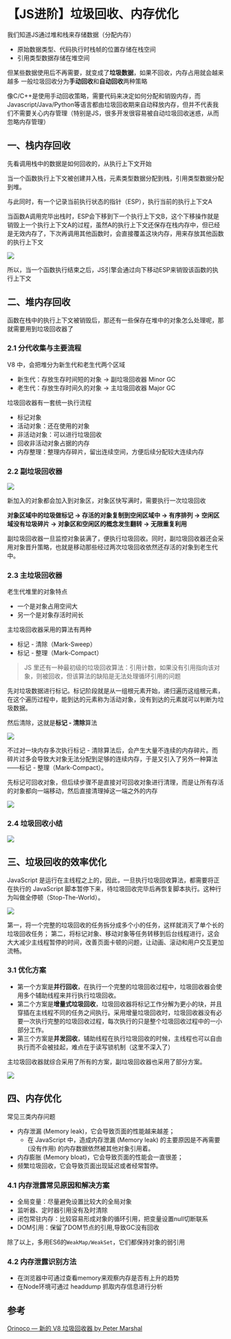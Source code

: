 # 【JS进阶】垃圾回收、内存优化

我们知道JS通过堆和栈来存储数据（分配内存）
* 原始数据类型、代码执行时栈帧的位置存储在栈空间
* 引用类型数据存储在堆空间

但某些数据使用后不再需要，就变成了**垃圾数据**，如果不回收，内存占用就会越来越多
一般垃圾回收分为**手动回收**和**自动回收**两种策略

像C/C++是使用手动回收策略，需要代码来决定如何分配和销毁内存，而Javascript/Java/Python等语言都由垃圾回收期来自动释放内存，但并不代表我们不需要关心内存管理（特别是JS，很多开发很容易被自动垃圾回收迷惑，从而忽略内存管理）

## 一、栈内存回收
先看调用栈中的数据是如何回收的，从执行上下文开始

当一个函数执行上下文被创建并入栈，元素类型数据分配到栈，引用类型数据分配到堆。

与此同时，有一个记录当前执行状态的指针（ESP），执行当前的执行上下文A

当函数A调用完毕出栈时，ESP会下移到下一个执行上下文B，这个下移操作就是销毁上一个执行上下文A的过程，虽然A的执行上下文还保存在栈内存中，但已经是无效内存了，下次再调用其他函数时，会直接覆盖这块内存，用来存放其他函数的执行上下文

![](https://raw.githubusercontent.com/amandakelake/picgo-images/master/images/202212082239923.jpg)

所以，当一个函数执行结束之后，JS引擎会通过向下移动ESP来销毁该函数的执行上下文

## 二、堆内存回收
函数在栈中的执行上下文被销毁后，那还有一些保存在堆中的对象怎么处理呢，那就需要用到垃圾回收器了

### 2.1 分代收集与主要流程

V8 中，会把堆分为新生代和老生代两个区域
* 新生代：存放生存时间短的对象 -> 副垃圾回收器 Minor GC
* 老生代：存放生存时间久的对象 -> 主垃圾回收器 Major GC

垃圾回收器有一套统一执行流程
* 标记对象
* 活动对象：还在使用的对象
* 非活动对象：可以进行垃圾回收
* 回收非活动对象占据的内存
* 内存整理：整理内存碎片，留出连续空间，方便后续分配较大连续内存

### 2.2 副垃圾回收器

![](https://raw.githubusercontent.com/amandakelake/picgo-images/master/images/202212082239350.png)

新加入的对象都会加入到对象区，对象区快写满时，需要执行一次垃圾回收

**对象区域中的垃圾做标记 -> 存活的对象复制到空闲区域中 -> 有序排列 -> 空闲区域没有垃圾碎片 -> 对象区和空闲区的概念发生翻转 -> 无限重复利用**

副垃圾回收器一旦监控对象装满了，便执行垃圾回收。同时，副垃圾回收器还会采用对象晋升策略，也就是移动那些经过两次垃圾回收依然还存活的对象到老生代中。


### 2.3 主垃圾回收器

老生代堆里的对象特点
* 一个是对象占用空间大
* 另一个是对象存活时间长

主垃圾回收器采用的算法有两种
* 标记 - 清除（Mark-Sweep）
* 标记 - 整理（Mark-Compact）

> JS 里还有一种最初级的垃圾回收算法：引用计数，如果没有引用指向该对象，则被回收，但该算法的缺陷是无法处理循环引用的问题

先对垃圾数据进行标记。标记阶段就是从一组根元素开始，递归遍历这组根元素，在这个遍历过程中，能到达的元素称为活动对象，没有到达的元素就可以判断为垃圾数据。

然后清除，这就是**标记 - 清除**算法

![](https://raw.githubusercontent.com/amandakelake/picgo-images/master/images/202212082239765.png)

不过对一块内存多次执行标记 - 清除算法后，会产生大量不连续的内存碎片。而碎片过多会导致大对象无法分配到足够的连续内存，于是又引入了另外一种算法——标记 - 整理（Mark-Compact）。

先标记可回收对象，但后续步骤不是直接对可回收对象进行清理，而是让所有存活的对象都向一端移动，然后直接清理掉这一端之外的内存

![](https://raw.githubusercontent.com/amandakelake/picgo-images/master/images/202212082239363.png)

### 2.4 垃圾回收小结

![](https://raw.githubusercontent.com/amandakelake/picgo-images/master/images/202212082239552.png)

## 三、垃圾回收的效率优化
JavaScript 是运行在主线程之上的，因此，一旦执行垃圾回收算法，都需要将正在执行的 JavaScript 脚本暂停下来，待垃圾回收完毕后再恢复脚本执行。这种行为叫做全停顿（Stop-The-World）。

![](https://raw.githubusercontent.com/amandakelake/picgo-images/master/images/202212082240704.png)

第一，将一个完整的垃圾回收的任务拆分成多个小的任务，这样就消灭了单个长的垃圾回收任务；
第二，将标记对象、移动对象等任务转移到后台线程进行，这会大大减少主线程暂停的时间，改善页面卡顿的问题，让动画、滚动和用户交互更加流畅。

### 3.1 优化方案
* 第一个方案是**并行回收**，在执行一个完整的垃圾回收过程中，垃圾回收器会使用多个辅助线程来并行执行垃圾回收。
* 第二个方案是**增量式垃圾回收**，垃圾回收器将标记工作分解为更小的块，并且穿插在主线程不同的任务之间执行。采用增量垃圾回收时，垃圾回收器没有必要一次执行完整的垃圾回收过程，每次执行的只是整个垃圾回收过程中的一小部分工作。
* 第三个方案是**并发回收**，辅助线程在执行垃圾回收的时候，主线程也可以自由执行而不会被挂起，难点在于读写锁机制（这里不深入了）

主垃圾回收器就综合采用了所有的方案，副垃圾回收器也采用了部分方案。

![](https://raw.githubusercontent.com/amandakelake/picgo-images/master/images/202212082240507.png)

## 四、内存优化
常见三类内存问题
* 内存泄漏 (Memory leak)，它会导致页面的性能越来越差；
    * 在 JavaScript 中，造成内存泄漏 (Memory leak) 的主要原因是不再需要 (没有作用) 的内存数据依然被其他对象引用着。
* 内存膨胀 (Memory bloat)，它会导致页面的性能会一直很差；
* 频繁垃圾回收，它会导致页面出现延迟或者经常暂停。

### 4.1 内存泄露常见原因和解决方案

* 全局变量：尽量避免设置比较大的全局对象
* 监听器、定时器引用没有及时清除
* 闭包常驻内存：比较容易形成对象的循环引用，把变量设置null切断联系
* DOM引用：保留了DOM节点的引用,导致GC没有回收

除了以上，多用ES6的`WeakMap/WeakSet`，它们都保持对象的弱引用

### 4.2 内存泄露识别方法
* 在浏览器中可通过查看memory来观察内存是否有上升的趋势
* 在Node环境可通过 headdump 抓取内存信息进行分析

## 参考
[Orinoco — 新的 V8 垃圾回收器 by Peter Marshal](https://www.bilibili.com/video/BV1oF41187RQ?vd_source=710940d901c0894ec737b8822430cdb0)
